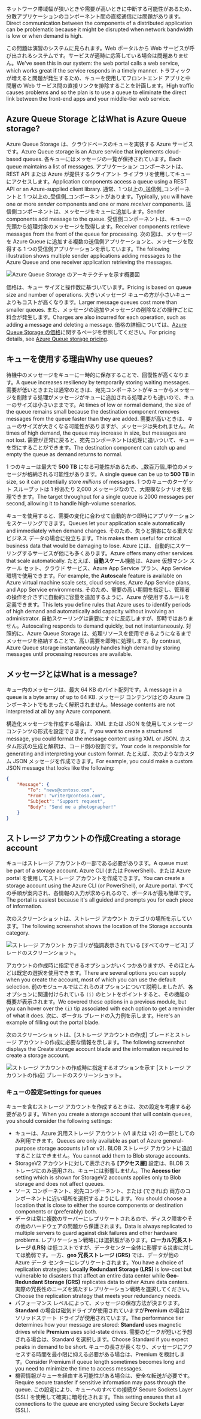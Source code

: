 <span data-ttu-id="e219b-101">ネットワーク帯域幅が狭いときや需要が高いときに中断する可能性があるため、分散アプリケーションのコンポーネント間の直接通信には問題があります。</span><span class="sxs-lookup"><span data-stu-id="e219b-101">Direct communication between the components of a distributed application can be problematic because it might be disrupted when network bandwidth is low or when demand is high.</span></span>

<span data-ttu-id="e219b-102">この問題は演習のシステムに見られます。Web ポータルから Web サービスが呼び出されるシステムです。サービスが適時に応答している場合は問題ありません。</span><span class="sxs-lookup"><span data-stu-id="e219b-102">We've seen this in our system: the web portal calls a web service, which works great if the service responds in a timely manner.</span></span> <span data-ttu-id="e219b-103">トラフィックが増えると問題が発生するため、キューを使用してフロントエンド アプリと中間層の Web サービス間の直接リンクを排除することを計画します。</span><span class="sxs-lookup"><span data-stu-id="e219b-103">High traffic causes problems and so the plan is to use a queue to eliminate the direct link between the front-end apps and your middle-tier web service.</span></span>

## <a name="what-is-azure-queue-storage"></a><span data-ttu-id="e219b-104">Azure Queue Storage とは</span><span class="sxs-lookup"><span data-stu-id="e219b-104">What is Azure Queue storage?</span></span>

<span data-ttu-id="e219b-105">Azure Queue Storage は、クラウドベースのキューを実装する Azure サービスです。</span><span class="sxs-lookup"><span data-stu-id="e219b-105">Azure Queue storage is an Azure service that implements cloud-based queues.</span></span> <span data-ttu-id="e219b-106">各キューにはメッセージの一覧が保持されています。</span><span class="sxs-lookup"><span data-stu-id="e219b-106">Each queue maintains a list of messages.</span></span> <span data-ttu-id="e219b-107">アプリケーション コンポーネントは、REST API または Azure が提供するクライアント ライブラリを使用してキューにアクセスします。</span><span class="sxs-lookup"><span data-stu-id="e219b-107">Application components access a queue using a REST API or an Azure-supplied client library.</span></span> <span data-ttu-id="e219b-108">通常、1 つ以上の_送信側_コンポーネントと 1 つ以上の_受信側_コンポーネントがあります。</span><span class="sxs-lookup"><span data-stu-id="e219b-108">Typically, you will have one or more _sender_ components and one or more _receiver_ components.</span></span> <span data-ttu-id="e219b-109">送信側コンポーネントは、メッセージをキューに追加します。</span><span class="sxs-lookup"><span data-stu-id="e219b-109">Sender components add message to the queue.</span></span> <span data-ttu-id="e219b-110">受信側コンポーネントは、キューの先頭から処理対象のメッセージを取得します。</span><span class="sxs-lookup"><span data-stu-id="e219b-110">Receiver components retrieve messages from the front of the queue for processing.</span></span> <span data-ttu-id="e219b-111">次の図は、メッセージを Azure Queue に追加する複数の送信側アプリケーションと、メッセージを取得する 1 つの受信側アプリケーションを示しています。</span><span class="sxs-lookup"><span data-stu-id="e219b-111">The following illustration shows multiple sender applications adding messages to the Azure Queue and one receiver application retrieving the messages.</span></span>

![Azure Queue Storage のアーキテクチャを示す概要図](../media/2-queue-overview.png)

<span data-ttu-id="e219b-113">価格は、キュー サイズと操作数に基づいています。</span><span class="sxs-lookup"><span data-stu-id="e219b-113">Pricing is based on queue size and number of operations.</span></span> <span data-ttu-id="e219b-114">大きいメッセージ キューの方が小さいキューよりもコストが高くなります。</span><span class="sxs-lookup"><span data-stu-id="e219b-114">Larger message queues cost more than smaller queues.</span></span> <span data-ttu-id="e219b-115">また、メッセージの追加やメッセージの削除などの操作ごとに料金が発生します。</span><span class="sxs-lookup"><span data-stu-id="e219b-115">Charges are also incurred for each operation, such as adding a message and deleting a message.</span></span> <span data-ttu-id="e219b-116">価格の詳細については、[Azure Queue Storage の価格](https://azure.microsoft.com/pricing/details/storage/queues/)に関するページを参照してください。</span><span class="sxs-lookup"><span data-stu-id="e219b-116">For pricing details, see [Azure Queue storage pricing](https://azure.microsoft.com/pricing/details/storage/queues/).</span></span>

## <a name="why-use-queues"></a><span data-ttu-id="e219b-117">キューを使用する理由</span><span class="sxs-lookup"><span data-stu-id="e219b-117">Why use queues?</span></span>

<span data-ttu-id="e219b-118">待機中のメッセージをキューに一時的に保存することで、回復性が高くなります。</span><span class="sxs-lookup"><span data-stu-id="e219b-118">A queue increases resiliency by temporarily storing waiting messages.</span></span> <span data-ttu-id="e219b-119">需要が低いときまたは通常のときは、宛先コンポーネントがキューからメッセージを削除する処理がメッセージがキューに追加される処理よりも速いので、キューのサイズは小さいままです。</span><span class="sxs-lookup"><span data-stu-id="e219b-119">At times of low or normal demand, the size of the queue remains small because the destination component removes messages from the queue faster than they are added.</span></span> <span data-ttu-id="e219b-120">需要が高いときは、キューのサイズが大きくなる可能性がありますが、メッセージは失われません。</span><span class="sxs-lookup"><span data-stu-id="e219b-120">At times of high demand, the queue may increase in size, but messages are not lost.</span></span> <span data-ttu-id="e219b-121">需要が正常に戻ると、宛先コンポーネントは処理に追いついて、キューを空にすることができます。</span><span class="sxs-lookup"><span data-stu-id="e219b-121">The destination component can catch up and empty the queue as demand returns to normal.</span></span>

<span data-ttu-id="e219b-122">1 つのキューは最大で **500 TB** になる可能性があるため、_数百万個_単位のメッセージが格納される可能性があります。</span><span class="sxs-lookup"><span data-stu-id="e219b-122">A single queue can be up to **500 TB** in size, so it can potentially store _millions_ of messages.</span></span> <span data-ttu-id="e219b-123">1 つのキューのターゲット スループットは 1 秒あたり 2,000 メッセージなので、大規模なシナリオを処理できます。</span><span class="sxs-lookup"><span data-stu-id="e219b-123">The target throughput for a single queue is 2000 messages per second, allowing it to handle high-volume scenarios.</span></span>

<span data-ttu-id="e219b-124">キューを使用すると、需要の変化に合わせて自動的かつ即時にアプリケーションをスケーリングできます。</span><span class="sxs-lookup"><span data-stu-id="e219b-124">Queues let your application scale automatically and immediately when demand changes.</span></span> <span data-ttu-id="e219b-125">そのため、失うと損害になる重大なビジネス データの場合に役立ちます。</span><span class="sxs-lookup"><span data-stu-id="e219b-125">This makes them useful for critical business data that would be damaging to lose.</span></span> <span data-ttu-id="e219b-126">Azure には、自動的にスケーリングするサービスが他にも多くあります。</span><span class="sxs-lookup"><span data-stu-id="e219b-126">Azure offers many other services that scale automatically.</span></span> <span data-ttu-id="e219b-127">たとえば、**自動スケール**機能は、Azure 仮想マシン スケール セット、クラウド サービス、Azure App Service プラン、App Service 環境で使用できます。</span><span class="sxs-lookup"><span data-stu-id="e219b-127">For example, the **Autoscale** feature is available on Azure virtual machine scale sets, cloud services, Azure App Service plans, and App Service environments.</span></span> <span data-ttu-id="e219b-128">そのため、需要の高い期間を指定し、管理者の操作を介さずに自動的に容量を追加するように、Azure が使用するルールを定義できます。</span><span class="sxs-lookup"><span data-stu-id="e219b-128">This lets you define rules that Azure uses to identify periods of high demand and automatically add capacity without involving an administrator.</span></span> <span data-ttu-id="e219b-129">自動スケーリングは需要にすぐに反応しますが、即時ではありません。</span><span class="sxs-lookup"><span data-stu-id="e219b-129">Autoscaling responds to demand quickly, but not instantaneously.</span></span> <span data-ttu-id="e219b-130">対照的に、Azure Queue Storage は、処理リソースを使用できるようになるまでメッセージを格納することで、高い需要を即時に処理します。</span><span class="sxs-lookup"><span data-stu-id="e219b-130">By contrast, Azure Queue storage instantaneously handles high demand by storing messages until processing resources are available.</span></span>

## <a name="what-is-a-message"></a><span data-ttu-id="e219b-131">メッセージとは</span><span class="sxs-lookup"><span data-stu-id="e219b-131">What is a message?</span></span>

<span data-ttu-id="e219b-132">キュー内のメッセージは、最大 64 KB のバイト配列です。</span><span class="sxs-lookup"><span data-stu-id="e219b-132">A message in a queue is a byte array of up to 64 KB.</span></span> <span data-ttu-id="e219b-133">メッセージ コンテンツはどの Azure コンポーネントでもまったく解釈されません。</span><span class="sxs-lookup"><span data-stu-id="e219b-133">Message contents are not interpreted at all by any Azure component.</span></span>

<span data-ttu-id="e219b-134">構造化メッセージを作成する場合は、XML または JSON を使用してメッセージ コンテンツの形式を設定できます。</span><span class="sxs-lookup"><span data-stu-id="e219b-134">If you want to create a structured message, you could format the message content using XML or JSON.</span></span> <span data-ttu-id="e219b-135">カスタム形式の生成と解釈は、コード側の役割です。</span><span class="sxs-lookup"><span data-stu-id="e219b-135">Your code is responsible for generating and interpreting your custom format.</span></span> <span data-ttu-id="e219b-136">たとえば、次のようなカスタム JSON メッセージを作成できます。</span><span class="sxs-lookup"><span data-stu-id="e219b-136">For example, you could make a custom JSON message that looks like the following:</span></span>

```json
{
    "Message": {
        "To": "news@contoso.com",
        "From": "writer@contoso.com",
        "Subject": "Support request",
        "Body": "Send me a photographer!"
    }
}
```

## <a name="creating-a-storage-account"></a><span data-ttu-id="e219b-137">ストレージ アカウントの作成</span><span class="sxs-lookup"><span data-stu-id="e219b-137">Creating a storage account</span></span>

<span data-ttu-id="e219b-138">キューはストレージ アカウントの一部である必要があります。</span><span class="sxs-lookup"><span data-stu-id="e219b-138">A queue must be part of a storage account.</span></span> <span data-ttu-id="e219b-139">Azure CLI (または PowerShell)、または Azure portal を使用してストレージ アカウントを作成できます。</span><span class="sxs-lookup"><span data-stu-id="e219b-139">You can create a storage account using the Azure CLI (or PowerShell), or Azure portal.</span></span> <span data-ttu-id="e219b-140">すべての手順が案内され、各情報の入力が求められるので、ポータルが最も簡単です。</span><span class="sxs-lookup"><span data-stu-id="e219b-140">The portal is easiest because it's all guided and prompts you for each piece of information.</span></span> 

<span data-ttu-id="e219b-141">次のスクリーンショットは、ストレージ アカウント カテゴリの場所を示しています。</span><span class="sxs-lookup"><span data-stu-id="e219b-141">The following screenshot shows the location of the Storage accounts category.</span></span>

![ストレージ アカウント カテゴリが強調表示されている [すべてのサービス] ブレードのスクリーンショット。](../media/2-create-storage-account-1.png)

<span data-ttu-id="e219b-143">アカウントの作成時に指定できるオプションがいくつかありますが、そのほとんどは既定の選択を使用できます。</span><span class="sxs-lookup"><span data-stu-id="e219b-143">There are several options you can supply when you create the account, most of which you can use the default selection.</span></span> <span data-ttu-id="e219b-144">前のモジュールではこれらのオプションについて説明しましたが、各オプションに関連付けられている `(i)` のヒントをポイントすると、その機能の概要が表示されます。</span><span class="sxs-lookup"><span data-stu-id="e219b-144">We covered these options in a previous module, but you can hover over the `(i)` tip associated with each option to get a reminder of what it does.</span></span> <span data-ttu-id="e219b-145">次に、ポータル ブレードの入力例を示します。</span><span class="sxs-lookup"><span data-stu-id="e219b-145">Here's an example of filling out the portal blade.</span></span>

<span data-ttu-id="e219b-146">次のスクリーンショットは、[ストレージ アカウントの作成] ブレードとストレージ アカウントの作成に必要な情報を示します。</span><span class="sxs-lookup"><span data-stu-id="e219b-146">The following screenshot displays the Create storage account blade and the information required to create a storage account.</span></span>

![ストレージ アカウントの作成時に指定するオプションを示す [ストレージ アカウントの作成] ブレードのスクリーンショット。](../media/2-create-storage-account-2.png)

### <a name="settings-for-queues"></a><span data-ttu-id="e219b-148">キューの設定</span><span class="sxs-lookup"><span data-stu-id="e219b-148">Settings for queues</span></span>
<span data-ttu-id="e219b-149">キューを含むストレージ アカウントを作成するときは、次の設定を考慮する必要があります。</span><span class="sxs-lookup"><span data-stu-id="e219b-149">When you create a storage account that will contain queues, you should consider the following settings:</span></span>

- <span data-ttu-id="e219b-150">キューは、Azure 汎用ストレージ アカウント (v1 または v2) の一部としてのみ利用できます。</span><span class="sxs-lookup"><span data-stu-id="e219b-150">Queues are only available as part of Azure general-purpose storage accounts (v1 or v2).</span></span> <span data-ttu-id="e219b-151">BLOB ストレージ アカウントに追加することはできません。</span><span class="sxs-lookup"><span data-stu-id="e219b-151">You cannot add them to Blob storage accounts.</span></span>
- <span data-ttu-id="e219b-152">StorageV2 アカウントに対して表示される **[アクセス層]** 設定は、BLOB ストレージにのみ適用され、キューには影響しません。</span><span class="sxs-lookup"><span data-stu-id="e219b-152">The **Access tier** setting which is shown for StorageV2 accounts applies only to Blob storage and does not affect queues.</span></span>
- <span data-ttu-id="e219b-153">ソース コンポーネント、宛先コンポーネント、または (できれば) 両方のコンポーネントに近い場所を選択するようにします。</span><span class="sxs-lookup"><span data-stu-id="e219b-153">You should choose a location that is close to either the source components or destination components or (preferably) both.</span></span>
- <span data-ttu-id="e219b-154">データは常に複数のサーバーにレプリケートされるので、ディスク障害やその他のハードウェアの問題から保護されます。</span><span class="sxs-lookup"><span data-stu-id="e219b-154">Data is always replicated to multiple servers to guard against disk failures and other hardware problems.</span></span> <span data-ttu-id="e219b-155">レプリケーション戦略には選択肢があります。**ローカル冗長ストレージ (LRS)** は低コストですが、データセンター全体に影響する災害に対しては脆弱です。一方、**geo 冗長ストレージ (GRS)** では、データが他の Azure データ センターにレプリケートされます。</span><span class="sxs-lookup"><span data-stu-id="e219b-155">You have a choice of replication strategies: **Locally Redundant Storage (LRS)** is low-cost but vulnerable to disasters that affect an entire data center while **Geo-Redundant Storage (GRS)** replicates data to other Azure data centers.</span></span> <span data-ttu-id="e219b-156">実際の冗長性のニーズを満たすレプリケーション戦略を選択してください。</span><span class="sxs-lookup"><span data-stu-id="e219b-156">Choose the replication strategy that meets your redundancy needs.</span></span>
- <span data-ttu-id="e219b-157">パフォーマンス レベルによって、メッセージの保存方法が決まります。**Standard** の場合は磁気ドライブが使用されていますが**Premium** の場合はソリッドステート ドライブが使用されています。</span><span class="sxs-lookup"><span data-stu-id="e219b-157">The performance tier determines how your message are stored: **Standard** uses magnetic drives while **Premium** uses solid-state drives.</span></span> <span data-ttu-id="e219b-158">需要のピークが短いと予想される場合は、Standard を選択します。</span><span class="sxs-lookup"><span data-stu-id="e219b-158">Choose Standard if you expect peaks in demand to be short.</span></span> <span data-ttu-id="e219b-159">キューの長さが長くなり、メッセージにアクセスする時間を最小限に抑える必要がある場合は、Premium を検討します。</span><span class="sxs-lookup"><span data-stu-id="e219b-159">Consider Premium if queue length sometimes becomes long and you need to minimize the time to access messages.</span></span>
- <span data-ttu-id="e219b-160">機密情報がキューを経由する可能性がある場合は、安全な転送が必要です。</span><span class="sxs-lookup"><span data-stu-id="e219b-160">Require secure transfer if sensitive information may pass through the queue.</span></span> <span data-ttu-id="e219b-161">この設定により、キューへのすべての接続が Secure Sockets Layer (SSL) を使用して確実に暗号化されます。</span><span class="sxs-lookup"><span data-stu-id="e219b-161">This setting ensures that all connections to the queue are encrypted using Secure Sockets Layer (SSL).</span></span>

